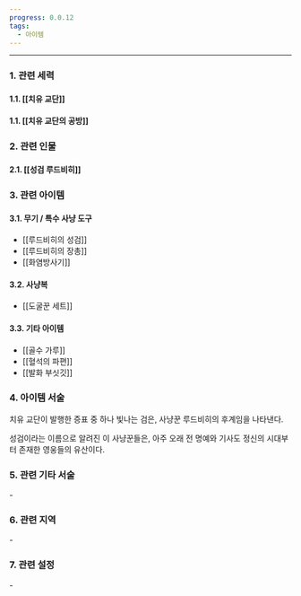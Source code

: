 ```yaml
---
progress: 0.0.12
tags:
  - 아이템
---
```

---
### 1. 관련 세력 
#### 1.1. [[치유 교단]]
#### 1.1. [[치유 교단의 공방]]
### 2. 관련 인물
#### 2.1. [[성검 루드비히]]

### 3. 관련 아이템
#### 3.1. 무기 / 특수 사냥 도구
- [[루드비히의 성검]]
- [[루드비히의 장총]]
- [[화염방사기]]
#### 3.2. 사냥복 
- [[도굴꾼 세트]]
#### 3.3. 기타 아이템
- [[골수 가루]]
- [[혈석의 파편]]
- [[발화 부싯깃]]


### 4. 아이템 서술
치유 교단이 발행한 증표 중 하나
빛나는 검은, 사냥꾼 루드비히의 후계임을 나타낸다.

성검이라는 이름으로 알려진 이 사냥꾼들은, 아주 오래 전 명예와 기사도 정신의 시대부터 존재한 영웅들의 유산이다.

### 5. 관련 기타 서술
\-

### 6. 관련 지역
\-
### 7. 관련 설정
\-
